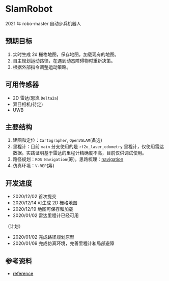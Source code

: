 # SlamRobot
2021 年 robo-master 自动步兵机器人

## 预期目标
1. 实时生成 2d 栅格地图，保存地图，加载现有的地图。
2. 自主规划运动路径，在遇到动态障碍物时重新决策。
3. 根据外部指令调整运动策略。

## 可用传感器
- 2D 雷达(思岚 `Delta2a`)
- 双目相机(待定)
- UWB

## 主要结构
1. 建图和定位：`Cartographer`, `OpenVSLAM`(备选)
2. 里程计：目前 `main` 分支使用的是 `rf2o_laser_odometry` 里程计，仅使用雷达数据。实践证明基于雷达的里程计精确度不高，目前仅供调试使用。
3. 路径规划：`ROS Navigation`(筹)。思路梳理：[navigation](./docs/navigation.md)
4. 仿真环境：`V-REP`(筹)

## 开发进度
- 2020/12/02 首次提交
- 2020/12/14 可生成 2D 栅格地图
- 2020/12/19 地图可保存和加载
- 2020/01/02 雷达里程计已经可用

（计划）

- 2020/01/02 完成路径规划原型
- 2020/01/09 完成仿真环境，完善里程计和局部避障

## 参考资料
- [reference](./docs/reference.md)
